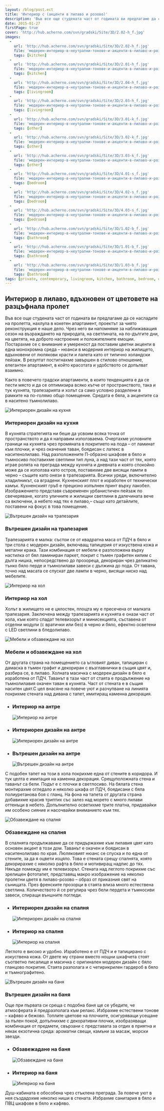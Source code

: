 ```yaml
---
layout: /blog/post.ect
title: 'Интериор с (акценти в лилаво и розово)'
description: 'Във все още студената част от годината ви предлагаме да се насладите на пролетта, нахлула в кокетен апартамент, проектът за чиято реконструкция е наше делo. Постарахме се с внимание и умереност да поставим цветни акценти в една монохромна среда – нюанси в модерния интериор на жилището, вдъхновени от люлякови храсти и лалета като от типично холандски пейзаж. В резултат постигнахме завършен в стилово отношение, елегантен апартамент, в който красотата и удобството се допълват взаимно.'
date: 2015-01-27
firstPage: true
cover: 'http://hub.acherno.com/svn/gradski/Site/3D/2.02-h_f.jpg'
images:
  -
    url: 'http://hub.acherno.com/svn/gradski/Site/3D/2.02-h_f.jpg'
    file: 'модерен-интериор-в-неутрални-тонове-и-акценти-в-лилаво-и-розово/интериорен-дизайн-на-кухня.jpg'
    tags: [kitchen]
  -
    url: 'http://hub.acherno.com/svn/gradski/Site/3D/2.01-h_f.jpg'
    file: 'модерен-интериор-в-неутрални-тонове-и-акценти-в-лилаво-и-розово/вътрешен-дизайн-на-трапезария.jpg'
    tags: [kitchen]
  -
    url: 'http://hub.acherno.com/svn/gradski/Site/3D/2.04-h_f.jpg'
    file: 'модерен-интериор-в-неутрални-тонове-и-акценти-в-лилаво-и-розово/интериор-на-хол.jpg'
    tags: [livingroom]
  -
    url: 'http://hub.acherno.com/svn/gradski/Site/3D/2.03-h_f.jpg'
    file: 'модерен-интериор-в-неутрални-тонове-и-акценти-в-лилаво-и-розово/мебели-и-обзавеждане-хол.jpg'
    tags: [livingroom]
  -
    url: 'http://hub.acherno.com/svn/gradski/Site/3D/3.01-k_f.jpg'
    file: 'модерен-интериор-в-неутрални-тонове-и-акценти-в-лилаво-и-розово/интериор-на-антре.jpg'
    tags: [other]
  -
    url: 'http://hub.acherno.com/svn/gradski/Site/3D/3.02-k_f.jpg'
    file: 'модерен-интериор-в-неутрални-тонове-и-акценти-в-лилаво-и-розово/интериорен-дизайн-на-антре.jpg'
    tags: [other]
  -
    url: 'http://hub.acherno.com/svn/gradski/Site/3D/3.03-k_f.jpg'
    file: 'модерен-интериор-в-неутрални-тонове-и-акценти-в-лилаво-и-розово/вътрешен-дизайн-на-антре.jpg'
    tags: [other]
  -
    url: 'http://hub.acherno.com/svn/gradski/Site/3D/4.01-s_f.jpg'
    file: 'модерен-интериор-в-неутрални-тонове-и-акценти-в-лилаво-и-розово/обзавеждане-на-спалня.jpg'
    tags: [bedroom]
  -
    url: 'http://hub.acherno.com/svn/gradski/Site/3D/4.02-s_f.jpg'
    file: 'модерен-интериор-в-неутрални-тонове-и-акценти-в-лилаво-и-розово/интериор-на-спалня.jpg'
    tags: [bedroom]
  -
    url: 'http://hub.acherno.com/svn/gradski/Site/3D/4.03-s_f.jpg'
    file: 'модерен-интериор-в-неутрални-тонове-и-акценти-в-лилаво-и-розово/интериорен-дизайн-на-спалня.jpg'
    tags: [bedroom]
  -
    url: 'http://hub.acherno.com/svn/gradski/Site/3D/1.02-b_f.jpg'
    file: 'модерен-интериор-в-неутрални-тонове-и-акценти-в-лилаво-и-розово/вътрешен-дизайн-на-баня.jpg'
    tags: [bathroom]
  -
    url: 'http://hub.acherno.com/svn/gradski/Site/3D/1.01-b_f.jpg'
    file: 'модерен-интериор-в-неутрални-тонове-и-акценти-в-лилаво-и-розово/интериор-на-баня.jpg'
    tags: [bathroom]
  -
    url: 'http://hub.acherno.com/svn/gradski/Site/3D/1.03-b_f.jpg'
    file: 'модерен-интериор-в-неутрални-тонове-и-акценти-в-лилаво-и-розово/обзавеждане-на-баня.jpg'
    tags: [bathroom]
tags: [private, contemporary, livingroom, kitchen, bathroom, bedroom, other]
---
```

## **Интериор в лилаво**, вдъхновен от цветовете на разцъфнала пролет
Във все още студената част от годината ви предлагаме да се насладите на пролетта, нахлула в кокетен апартамент, проектът за чиято реконструкция е наше дело. Чрез него ви напомняме за наближаващия сезон на възраждането на природата, на светлината, на по-дългите дни, на цветята, на доброто настроение и положителните емоции. Постарахме се с внимание и умереност да поставим цветни акценти в една монохромна среда – нюанси в модерния интериор на жилището, вдъхновени от люлякови храсти и лалета като от типично холандски пейзаж. В резултат постигнахме завършен в стилово отношение, елегантен апартамент, в който красотата и удобството се допълват взаимно. 

Както в повечето градски апартаменти, в които тенденцията е да се пести място и да се оптимизира всяко кътче от пространството, така и тук кухнята, трапезарията и холът са само условно разделени в рамките на по-голямо общо помещение. Средата е бяла, а акцентите са в наситено тъмнолилаво. 

![Интериорен дизайн на кухня](модерен-интериор-в-неутрални-тонове-и-акценти-в-лилаво-и-розово/интериорен-дизайн-на-кухня.jpg)
### Интериорен дизайн на **кухня**

В кухнята стратегията ни беше да усвоим всяка точка от пространството и да я направим използваема. Очертахме условните граници на кухнята чрез промяната в покритието на пода – от ламинат към плочки, и чрез окачения таван, боядисан с латекс в наситенолилаво. Над разположените П-образно шкафове в бяло и тъмносиво поставихме светлини тип луна, а над тази част от тях, която играе ролята на преграда между кухнята и дневната и която спокойно може да се използва като остров, поставихме две висящи лампи в черно – същите като онези в трапезарията. Всички уреди, включително хладилникът, са вградени. Кухненският плот е изработен от технически камък. Кухненският гръб е прецизно изпълнен принт върху лакобел. Изображението представя съвременен урбанистичен пейзаж по свечеряване, когато уличните и жилищни светлини в далечината вече са включени, а небето над тях е лилаво,– също като детайлите, поставени на фокус в това помещение.

![Вътрешен дизайн на трапезария](модерен-интериор-в-неутрални-тонове-и-акценти-в-лилаво-и-розово/вътрешен-дизайн-на-трапезария.jpg)
### Вътрешен дизайн на **трапезария**

Трапезарията е малка: състои се от квадратна маса от ПДЧ в бяло и три стола с модерен дизайн, включващ тапицерия от изкуствена кожа и метални крака. Тази комбинация от мебели е разположена върху настилка от бял ламиниран паркет, покрит с тъмен графитен килим с дълга нишка, непосредствено до прозореца, декориран чрез деликатно тънко бяло перде и тъмнолилави завеси с дължина до пода. От тавана, точно над масата се спускат две лампи в черно, висящи ниско над мебелите. 

![Интериор на хол](модерен-интериор-в-неутрални-тонове-и-акценти-в-лилаво-и-розово/интериор-на-хол.jpg)
### Интериор на **хол**

Холът в жилището не е цялостен, площта му е пресечена от малката трапезария. Заключена между трапезарията и кухнята е онази част от хола, към която спадат телевизорът и минисекцията, съставена от отделни модули (с вратички или без) в черно и бяло, ефектно осветени с LED светлини в бледолилаво. 

![Мебели и обзавеждане на хол](модерен-интериор-в-неутрални-тонове-и-акценти-в-лилаво-и-розово/мебели-и-обзавеждане-хол.jpg)
### Мебели и обзавеждане на **хол**
   
От другата страна на помещението са ъгловият диван, тапициран с дамаска в тъмен графит и декориран с възглавнички в същия цвят и, разбира се, в лилаво. Холната масичка с модерен дизайн в бяло е изработена от ПДЧ. Таванът в тази част от стаята е продължение на тъмнолилавия окачен таван в кухнята. Част от стената е в същия наситен цвят.С цел внасяне на повече уют и разчупване на линията покрихме стената над дивана с тапет, имитиращ каменна декорация.

-   ### Интериор на **антре**
    ![Интериор на антре](модерен-интериор-в-неутрални-тонове-и-акценти-в-лилаво-и-розово/интериор-на-антре.jpg)
-   ### Интериорен дизайн на **антре**
    ![Интериорен дизайн на антре](модерен-интериор-в-неутрални-тонове-и-акценти-в-лилаво-и-розово/интериорен-дизайн-на-антре.jpg)
-   ### Вътрешен дизайн на **антре**
    ![Вътрешен дизайн на антре](модерен-интериор-в-неутрални-тонове-и-акценти-в-лилаво-и-розово/вътрешен-дизайн-на-антре.jpg)

С подобен тапет на този в хола покрихме една от стените в коридора. И тук целта е имитация на каменна декорация. Срещуположната стена и таванът са бели. Подът е с плочки в светлосиво. На бялата стена монтирахме огледало и няколко шкафа от ПДЧ, боядисани с бяла полиуретанова боя с гланц. На фона на тапета от другата страна добавихме красив триптих със залез над морето с много лилави оттенъци в небето. Допълнително осветихме трите платна, придавайки им особено сияние и насочвайки вниманието към тях.

![Обзавеждане на спалня](модерен-интериор-в-неутрални-тонове-и-акценти-в-лилаво-и-розово/обзавеждане-на-спалня.jpg)
### Обзавеждане на **спалня**

В спалнята продължаваме да се придържахме към лилавия цвят като основен акцент в този дом. Таванът е окачен и боядисан в наситенолилаво по края. Люляковият нюанс се спуска и по една от стените, за да я оцвети изцяло. Това е стената срещу спалнята, която декорирахме с няколко рафта в бяло и мотивиращ надпис до тях. Някъде помежду им е телевизорът. Стената над леглото покрихме със зрелищен фототапет, представящ макро изображение на няколко пролетни цветя в лилаво-розово – образ от приказния свят на сънищата. През френските прозорци в стаята влиза много естествена светлина. Количеството й се регулира чрез бели пердета и тъмносиви завеси, спиращи външните погледи. 

-   ### Интериорен дизайн на **спалня**
    ![Интериорен дизайн на спалня](модерен-интериор-в-неутрални-тонове-и-акценти-в-лилаво-и-розово/интериор-на-спалня.jpg)
-   ### Интериор на **спалня**
    ![Интериор на спалня](модерен-интериор-в-неутрални-тонове-и-акценти-в-лилаво-и-розово/интериорен-дизайн-на-спалня.jpg)

Леглото е високо и удобно. Изработено е от ПДЧ и е тапицирано с изкуствена кожа. От двете му страни вместо нощни шкафчета стоят съответно писалище и масичка с оригинален модерен дизайн с бяло гланцово покритие. Стаята разполага и с четирикрилен гардероб в бяло и тъмнографитено.

![Вътрешен дизайн на баня](модерен-интериор-в-неутрални-тонове-и-акценти-в-лилаво-и-розово/вътрешен-дизайн-на-баня.jpg)
### Вътрешен дизайн на **баня**

Още при първата си среща с подобна баня ще се убедите, че атмосферата й предразполага към релакс. Избрахме естествени тонове – кафяво и бежово. Топлите цветове на плочките, осигуряващи усещане за пълен покой, допълнихме с декоративни плочки, изобразяващи комбинация от предмети, свързани с представата за отдих в приятна и някак екзотична среда: ароматни свещи, камъни за масаж, морски звезди. 

-   ### Обзавежадане на **баня**
    ![Обзавеждане на баня](модерен-интериор-в-неутрални-тонове-и-акценти-в-лилаво-и-розово/обзавеждане-на-баня.jpg)
-   ### Интериор на **баня**
    ![Интериор на баня](модерен-интериор-в-неутрални-тонове-и-акценти-в-лилаво-и-розово/интериор-на-баня.jpg)

Душ-кабината е обособена чрез стъклена преграда. За повече уют в нея създадохме няколко ниши в стената. Избрахме санитария в бяло и ПВЦ шкафове в бяло и кафяво.